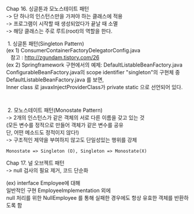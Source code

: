 Chap 16. 싱글톤과 모노스테이트 패턴  
 -> 단 하나의 인스턴스만을 가져야 하는 클래스에 적용  
 -> 프로그램이 시작할 때 생성되었다가 끝날 때 소멸  
 -> 해당 클래스는 주로 루트(root)의 역할을 한다.  
 
  1. 싱글톤 패턴(Singleton Pattern)  
	(ex 1) ConsumerContainerFactoryDelegatorConfig.java  
	    참고 : http://zgundam.tistory.com/26  
	(ex 2) Springframework 구현에서의 예제: DefaultListableBeanFactory.java    
		ConfigurableBeanFactory.java의 scope identifier "singleton"의 구현체 중	DefaultListableBeanFactory.java 를 보면,  
		Inner class 로 javaxInjectProviderClass가 private static 으로 선언되어 있다. 

  	    	
  2. 모노스테이트 패턴(Monostate Pattern)  
	-> 2개의 인스턴스가 같은 객체의 서로 다른 이름을 갖고 있는 것  
	  (모든 변수를 정적으로 만들어 객체가 같은 변수를 공유  
	   단, 어떤 메소드도 정적이지 않다!)  
	-> 구조적인 제약을 부여하지 않고도 단일성있는 행위를 강제  

	Monostate => Singleton (O), Singleton => Monostate(X)  

Chap 17. 널 오브젝트 패턴  
 -> null 검사의 필요 제거, 코드 단순화  

 (ex) interface Employee에 대해  
      일반적인 구현 EmployeeImplementation 외에  
      null 처리를 위한 NullEmployee 를 통해 실패한 경우에도 항상 유효한 객체를 반환하도록 함  
